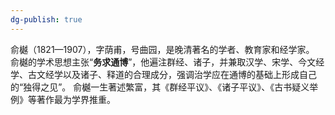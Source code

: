 ```yaml
---
dg-publish: true
---
```

俞樾（1821—1907），字荫甫，号曲园，是晚清著名的学者、教育家和经学家。
俞樾的学术思想主张“**务求通博**”，他遍注群经、诸子，并兼取汉学、宋学、今文经学、古文经学以及诸子、释道的合理成分，强调治学应在通博的基础上形成自己的“独得之见”。
俞樾一生著述繁富，其《群经平议》、《诸子平议》、《古书疑义举例》等著作最为学界推重。
